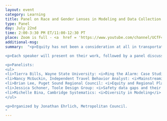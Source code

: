```yaml
---
layout: event
category: Learning
title: Panel on Race and Gender Lenses in Modeling and Data Collection.
type: Panel
day: July 22nd
time: 2:00-3:30 PM ET/11:00-12:30 PT
place: Zoom is full - <a  href = 'https://www.youtube.com/channel/UCfF4RLUrg0vsZtoBUUFzkxA'>YouTube Livestream Overflow Room</a>
additional-msg:
summary:  "<p>Equity has not been a consideration at all in transportation modeling given its focus on roadway capacity expansion. This has led to transportation modeling evolving into a field that focused on efficiency and moving people from the suburbs through cities in the fastest possible manner while being blind to the inequity it engendered. Our field has been slow to incorporate race and gender into its perspective, and identifying disparities into travel data collection, analysis, and modeling practice. At the same time, women and people of color have been historically, and continue to be underrepresented in the field. More than ever, planners and policy-makers are asking complex equity questions, and considering the effects of transportation decisions on underrepresented populations.  Data and models have an important role to play in this analysis since these drive infrastructure decision making. These data and analysis don’t exist in a vacuum. The people who are working in the field make choices about what questions are important to ask, and how to structure data collection, analysis, and model development to explore those questions. Travel models encode assumptions about human behavior that privileges people who have historical held power (white men) above all, and this has led to inequitable investment decisions.    

<p>Each speaker will present on their work, followed by a panel discussion. The discussion will focus on next steps that the travel analysis community can take to increase the use of race and gender in travel analysis and increase representation by BIPOC people in the workforce.

<p>Panelists:
<ul>
<li>Tierra Bills, Wayne State University: <i>Ring the Alarm: Case Studies of Travel Demand Analysis on Transport Disadvantaged Communities</i>
<li>Nancy McGuckin, Independent Travel Behavior Analyst: <i>Mainstreaming Race and Gender Analysis in Transportation Policy Research</i>
<li>Brian Lee, Puget Sound Regional Council: <i>Equity and Regional Planning: An MPO’s Perspective</i>
<li>Jessica Schoner, Toole Design Group: <i>Safety data gaps and their implications for racial equity</i>
<li>Michelle Bina, Cambridge Systematics: <i>Diversity in Modeling</i>
</ul>

<p>Organized by Jonathan Ehrlich, Metropolitan Council.
"
---
```

